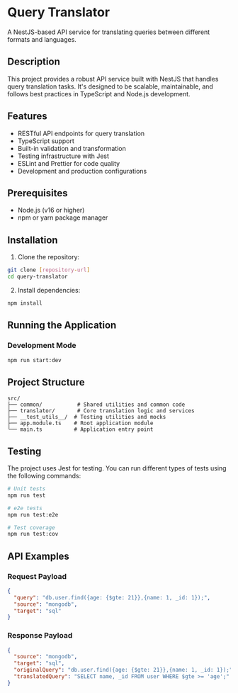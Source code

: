 # Query Translator

A NestJS-based API service for translating queries between different formats and languages.

## Description

This project provides a robust API service built with NestJS that handles query translation tasks. It's designed to be scalable, maintainable, and follows best practices in TypeScript and Node.js development.

## Features

- RESTful API endpoints for query translation
- TypeScript support
- Built-in validation and transformation
- Testing infrastructure with Jest
- ESLint and Prettier for code quality
- Development and production configurations

## Prerequisites

- Node.js (v16 or higher)
- npm or yarn package manager

## Installation

1. Clone the repository:

```bash
git clone [repository-url]
cd query-translator
```

2. Install dependencies:

```bash
npm install
```

## Running the Application

### Development Mode

```bash
npm run start:dev
```

## Project Structure

```
src/
├── common/           # Shared utilities and common code
├── translator/       # Core translation logic and services
├── __test_utils__/  # Testing utilities and mocks
├── app.module.ts    # Root application module
└── main.ts          # Application entry point
```

## Testing

The project uses Jest for testing. You can run different types of tests using the following commands:

```bash
# Unit tests
npm run test

# e2e tests
npm run test:e2e

# Test coverage
npm run test:cov
```

## API Examples

### Request Payload

```json
{
  "query": "db.user.find({age: {$gte: 21}},{name: 1, _id: 1});",
  "source": "mongodb",
  "target": "sql"
}
```

### Response Payload

```json
{
  "source": "mongodb",
  "target": "sql",
  "originalQuery": "db.user.find({age: {$gte: 21}},{name: 1, _id: 1});",
  "translatedQuery": "SELECT name, _id FROM user WHERE $gte >= 'age';"
}
```
